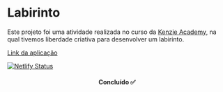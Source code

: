 # Labirinto

<p>
Este projeto foi uma atividade realizada no curso da <a href="https://kenzie.com.br/">Kenzie Academy</a>, na qual tivemos liberdade criativa para desenvolver um
labirinto.
</p>

<a href="https://labirinto-pokemon.netlify.app/">Link da aplicação</a>

[![Netlify Status](https://api.netlify.com/api/v1/badges/e125205a-386d-4210-bab3-144a0f933c9e/deploy-status)](https://app.netlify.com/sites/labirinto-pokemon/deploys)
<h4 align="center"> 
	Concluído ✅ 
  </h4>
